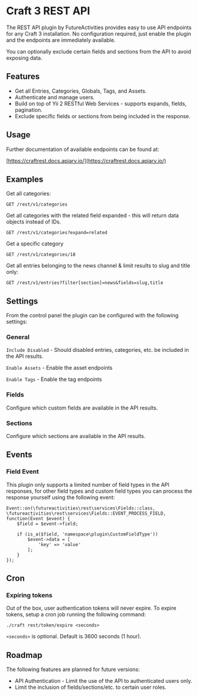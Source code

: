 # Craft 3 REST API

The REST API plugin by FutureActivities provides easy to use API endpoints for any Craft 3 installation. 
No configuration required, just enable the plugin and the endpoints are immediately available.

You can optionally exclude certain fields and sections from the API to avoid exposing data.

## Features

- Get all Entries, Categories, Globals, Tags, and Assets.
- Authenticate and manage users.
- Build on top of Yii 2 RESTful Web Services - supports expands, fields, pagination.
- Exclude specific fields or sections from being included in the response.

## Usage

Further documentation of available endpoints can be found at:

[https://craftrest.docs.apiary.io/](https://craftrest.docs.apiary.io/)

## Examples

Get all categories:

    GET /rest/v1/categories
    
Get all categories with the related field expanded - this will return data objects instead of IDs.

    GET /rest/v1/categories?expand=related

Get a specific category

    GET /rest/v1/categories/18

Get all entries belonging to the news channel & limit results to slug and title only:

    GET /rest/v1/entries?filter[section]=news&fields=slug,title

## Settings

From the control panel the plugin can be configured with the following settings:

### General

`Include Disabled` - Should disabled entries, categories, etc. be included in the API results.

`Enable Assets` - Enable the asset endpoints

`Enable Tags` - Enable the tag endpoints

### Fields

Configure which custom fields are available in the API results.

### Sections

Configure which sections are available in the API results.

## Events

### Field Event

This plugin only supports a limited number of field types in the API responses, for other field
types and custom field types you can process the response yourself using the following event:

    Event::on(\futureactivities\rest\services\Fields::class, \futureactivities\rest\services\Fields::EVENT_PROCESS_FIELD, function(Event $event) {
        $field = $event->field;
        
        if (is_a($field, 'namespace\plugin\CustomFieldType'))
            $event->data = [
                'key' => 'value'   
            ];
        }
    });

## Cron

### Expiring tokens

Out of the box, user authentication tokens will never expire. To expire tokens, setup a cron job running
the following command:

    ./craft rest/token/expire <seconds>
    
`<seconds>` is optional. Default is 3600 seconds (1 hour).

## Roadmap

The following features are planned for future versions:

- API Authentication - Limit the use of the API to authenticated users only.
- Limit the inclusion of fields/sections/etc. to certain user roles.